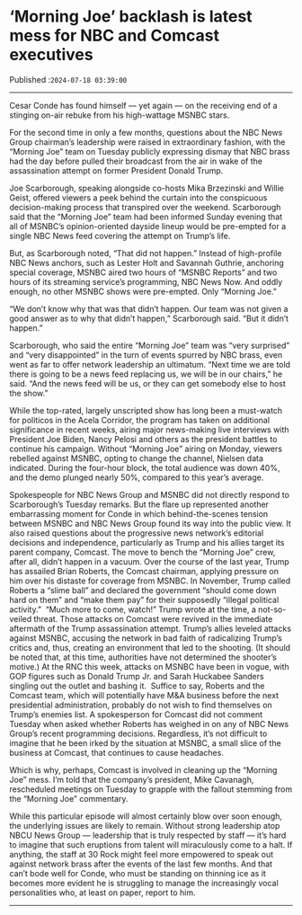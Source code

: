 # ‘Morning Joe’ backlash is latest mess for NBC and Comcast executives

Published :`2024-07-18 03:39:00`

---

Cesar Conde has found himself — yet again — on the receiving end of a stinging on-air rebuke from his high-wattage MSNBC stars.

For the second time in only a few months, questions about the NBC News Group chairman’s leadership were raised in extraordinary fashion, with the “Morning Joe” team on Tuesday publicly expressing dismay that NBC brass had the day before pulled their broadcast from the air in wake of the assassination attempt on former President Donald Trump.

Joe Scarborough, speaking alongside co-hosts Mika Brzezinski and Willie Geist, offered viewers a peek behind the curtain into the conspicuous decision-making process that transpired over the weekend. Scarborough said that the “Morning Joe” team had been informed Sunday evening that all of MSNBC’s opinion-oriented dayside lineup would be pre-empted for a single NBC News feed covering the attempt on Trump’s life.

But, as Scarborough noted, “That did not happen.” Instead of high-profile NBC News anchors, such as Lester Holt and Savannah Guthrie, anchoring special coverage, MSNBC aired two hours of “MSNBC Reports” and two hours of its streaming service’s programming, NBC News Now. And oddly enough, no other MSNBC shows were pre-empted. Only “Morning Joe.”

“We don’t know why that was that didn’t happen. Our team was not given a good answer as to why that didn’t happen,” Scarborough said. “But it didn’t happen.”

Scarborough, who said the entire “Morning Joe” team was “very surprised” and “very disappointed” in the turn of events spurred by NBC brass, even went as far to offer network leadership an ultimatum. “Next time we are told there is going to be a news feed replacing us, we will be in our chairs,” he said. “And the news feed will be us, or they can get somebody else to host the show.”

While the top-rated, largely unscripted show has long been a must-watch for politicos in the Acela Corridor, the program has taken on additional significance in recent weeks, airing major news-making live interviews with President Joe Biden, Nancy Pelosi and others as the president battles to continue his campaign. Without “Morning Joe” airing on Monday, viewers rebelled against MSNBC, opting to change the channel, Nielsen data indicated. During the four-hour block, the total audience was down 40%, and the demo plunged nearly 50%, compared to this year’s average.

Spokespeople for NBC News Group and MSNBC did not directly respond to Scarborough’s Tuesday remarks. But the flare up represented another embarrassing moment for Conde in which behind-the-scenes tension between MSNBC and NBC News Group found its way into the public view. It also raised questions about the progressive news network’s editorial decisions and independence, particularly as Trump and his allies target its parent company, Comcast.  The move to bench the “Morning Joe” crew, after all, didn’t happen in a vacuum. Over the course of the last year, Trump has assailed Brian Roberts, the Comcast chairman, applying pressure on him over his distaste for coverage from MSNBC. In November, Trump called Roberts a “slime ball” and declared the government “should come down hard on them” and “make them pay” for their supposedly “illegal political activity.”   “Much more to come, watch!” Trump wrote at the time, a not-so-veiled threat.  Those attacks on Comcast were revived in the immediate aftermath of the Trump assassination attempt. Trump’s allies leveled attacks against MSNBC, accusing the network in bad faith of radicalizing Trump’s critics and, thus, creating an environment that led to the shooting. (It should be noted that, at this time, authorities have not determined the shooter’s motive.) At the RNC this week, attacks on MSNBC have been in vogue, with GOP figures such as Donald Trump Jr. and Sarah Huckabee Sanders singling out the outlet and bashing it.    Suffice to say, Roberts and the Comcast team, which will potentially have M&A business before the next presidential administration, probably do not wish to find themselves on Trump’s enemies list. A spokesperson for Comcast did not comment Tuesday when asked whether Roberts has weighed in on any of NBC News Group’s recent programming decisions. Regardless, it’s not difficult to imagine that he been irked by the situation at MSNBC, a small slice of the business at Comcast, that continues to cause headaches.

Which is why, perhaps, Comcast is involved in cleaning up the “Morning Joe” mess. I’m told that the company’s president, Mike Cavanagh, rescheduled meetings on Tuesday to grapple with the fallout stemming from the “Morning Joe” commentary.

While this particular episode will almost certainly blow over soon enough, the underlying issues are likely to remain. Without strong leadership atop NBCU News Group — leadership that is truly respected by staff — it’s hard to imagine that such eruptions from talent will miraculously come to a halt. If anything, the staff at 30 Rock might feel more empowered to speak out against network brass after the events of the last few months. And that can’t bode well for Conde, who must be standing on thinning ice as it becomes more evident he is struggling to manage the increasingly vocal personalities who, at least on paper, report to him.

---

